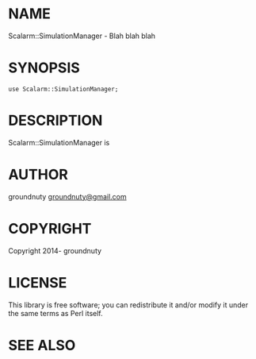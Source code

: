 # NAME

Scalarm::SimulationManager - Blah blah blah

# SYNOPSIS

    use Scalarm::SimulationManager;

# DESCRIPTION

Scalarm::SimulationManager is

# AUTHOR

groundnuty <groundnuty@gmail.com>

# COPYRIGHT

Copyright 2014- groundnuty

# LICENSE

This library is free software; you can redistribute it and/or modify
it under the same terms as Perl itself.

# SEE ALSO

